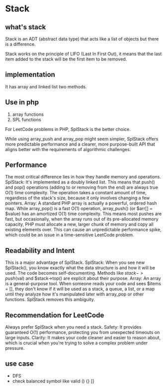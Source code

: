 # Stack

## what's stack

Stack is an ADT (abstract data type) that acts like a list of objects but there is a difference.

Stack works on the principle of LIFO (Last In First Out), it means that the last item added to the stack will be the first item to be removed.

## implementation

It has array and linked list two methods.

## Use in php

1. array functions 
2. SPL functions

For LeetCode problems in PHP, SplStack is the better choice.

While using array_push and array_pop might seem simpler, SplStack offers more predictable performance and a clearer, more purpose-built API that aligns better with the requirements of algorithmic challenges.

## Performance

The most critical difference lies in how they handle memory and operations.
SplStack: It's implemented as a doubly linked list. This means that push() and pop() operations (adding to or removing from the end) are always true O(1) time complexity. The operation takes a constant amount of time, regardless of the stack's size, because it only involves changing a few pointers.
Array: A standard PHP array is actually a powerful, ordered hash map. While array_pop() is a fast O(1) operation, array_push() (or $arr[] = $value) has an amortized O(1) time complexity. This means most pushes are fast, but occasionally, when the array runs out of its pre-allocated memory capacity, PHP must allocate a new, larger chunk of memory and copy all existing elements over. This can cause an unpredictable performance spike, which could be an issue in a time-sensitive LeetCode problem.

## Readability and Intent

This is a major advantage of SplStack.
SplStack: When you see new SplStack(), you know exactly what the data structure is and how it will be used. The code becomes self-documenting. Methods like $stack->push($val) and $stack->top() are explicit about their purpose.
Array: An array is a general-purpose tool. When someone reads your code and sees $items = [], they don't know if it will be used as a stack, a queue, a list, or a map until they analyze how it's manipulated later with array_pop or other functions. SplStack removes this ambiguity.

## Recommendation for LeetCode

Always prefer SplStack when you need a stack.
Safety: It provides guaranteed O(1) performance, protecting you from unexpected timeouts on large inputs.
Clarity: It makes your code cleaner and easier to reason about, which is crucial when you're trying to solve a complex problem under pressure.

## use case

- DFS
- check balanced symbol like valid () {} []
